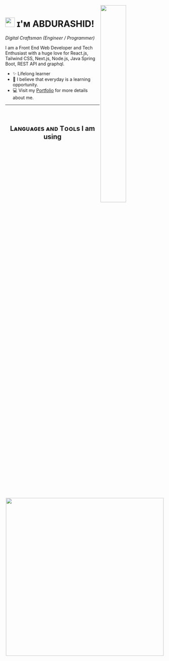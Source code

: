 
<!--Night Owl image-->
<div>
  <img align="right" width="40%" src="https://owlbertsio-resized.s3.amazonaws.com/Popper.psd.full.png">
</div>

<!--Header Name-->
# <img src="https://emojis.slackmojis.com/emojis/images/1531849430/4246/blob-sunglasses.gif?1531849430" width="30"/> ɪ'ᴍ ABDURASHID! 
*Digital Craftsman (Engineer / Programmer)*
<br /> 

<!--Start Intro-->               
<p align="left">I am a Front End Web Developer and Tech Enthusiast with a huge love for React.js, Tailwind CSS, Next.js, Node.js, Java Spring Boot, REST API and graphql. </p>

- ✨ Lifelong learner
- 🌱 I believe that everyday is a learning opportunity.
- 💻 Visit my [Portfolio](https://abdurashid.com) for more details about me.
<!--End Intro-->

---
<br />

<!--Languages and Tools Section-->       
<h2 align="center">Lᴀɴɢᴜᴀɢᴇs ᴀɴᴅ Tᴏᴏʟs I am using</h2> 
<p align="center">
<img width="500px"  src="https://skillicons.dev/icons?i=tailwind,materialui,python,ts,java,react,redux,apollo,nextjs,firebase,nodejs,express,spring,mongo,sqlite,postgres,redis,postman,git,docker,nginx,aws,gcp,terraform,&perline=10"  />
</p>
<br />


